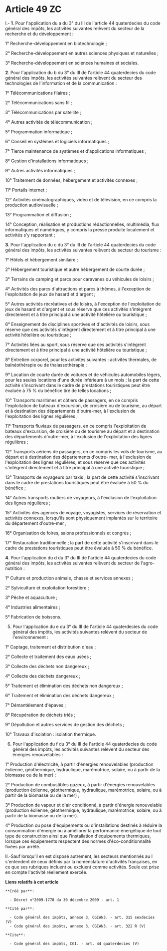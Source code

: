 # Article 49 ZC

I.-
  **1**. Pour l'application du a du 3° du III de l'article 44 quaterdecies du code général des impôts, les activités
suivantes relèvent du secteur de la recherche et du développement : 

1° Recherche-développement en biotechnologie ; 

2° Recherche-développement en autres sciences physiques et naturelles ; 

3° Recherche-développement en sciences humaines et sociales. 

**2**. Pour l'application du b du 3° du III de l'article 44 quaterdecies du code général des impôts, les activités suivantes
relèvent du secteur des technologies de l'information et de la communication : 

1° Télécommunications filaires ; 

2° Télécommunications sans fil ; 

3° Télécommunications par satellite ; 

4° Autres activités de télécommunication ; 

5° Programmation informatique ; 

6° Conseil en systèmes et logiciels informatiques ; 

7° Tierce maintenance de systèmes et d'applications informatiques ; 

8° Gestion d'installations informatiques ; 

9° Autres activités informatiques ; 

10° Traitement de données, hébergement et activités connexes ; 

11° Portails internet ; 

12° Activités cinématographiques, vidéo et de télévision, en ce compris la production audiovisuelle ; 

13° Programmation et diffusion ; 

14° Conception, réalisation et productions rédactionnelles, multimédia, flux informatiques et numériques, y compris la presse
produite localement et activités s'y rapportant ; 

**3**. Pour l'application du c du 3° du III de l'article 44 quaterdecies du code général des impôts, les activités suivantes
relèvent du secteur du tourisme : 

1° Hôtels et hébergement similaire ; 

2° Hébergement touristique et autre hébergement de courte durée ; 

3° Terrains de camping et parcs pour caravanes ou véhicules de loisirs ; 

4° Activités des parcs d'attractions et parcs à thèmes, à l'exception de l'exploitation de jeux de hasard et d'argent ; 

5° Autres activités récréatives et de loisirs, à l'exception de l'exploitation de jeux de hasard et d'argent et sous réserve
que ces activités s'intègrent directement et à titre principal à une activité hôtelière ou touristique ; 

6° Enseignement de disciplines sportives et d'activités de loisirs, sous réserve que ces activités s'intègrent directement et
à titre principal à une activité hôtelière ou touristique ; 

7° Activités liées au sport, sous réserve que ces activités s'intègrent directement et à titre principal à une activité
hôtelière ou touristique ; 

8° Entretien corporel, pour les activités suivantes : activités thermales, de balnéothérapie ou de thalassothérapie ; 

9° Location de courte durée de voitures et de véhicules automobiles légers, pour les seules locations d'une durée inférieure
à un mois ; la part de cette activité s'inscrivant dans le cadre de prestations touristiques peut être évaluée à 75 % du
bénéfice tiré de telles locations ; 

10° Transports maritimes et côtiers de passagers, en ce compris l'exploitation de bateaux d'excursion, de croisière ou de
tourisme, au départ et à destination des départements d'outre-mer, à l'exclusion de l'exploitation des lignes régulières ; 

11° Transports fluviaux de passagers, en ce compris l'exploitation de bateaux d'excursion, de croisière ou de tourisme au
départ et à destination des départements d'outre-mer, à l'exclusion de l'exploitation des lignes régulières ; 

12° Transports aériens de passagers, en ce compris les vols de tourisme, au départ et à destination des départements d'outre-
mer, à l'exclusion de l'exploitation des lignes régulières, et sous réserve que ces activités s'intègrent directement et à
titre principal à une activité touristique ; 

13° Transports de voyageurs par taxis ; la part de cette activité s'inscrivant dans le cadre de prestations touristiques peut
être évaluée à 50 % du bénéfice ; 

14° Autres transports routiers de voyageurs, à l'exclusion de l'exploitation des lignes régulières ; 

15° Activités des agences de voyage, voyagistes, services de réservation et activités connexes, lorsqu'ils sont physiquement
implantés sur le territoire du département d'outre-mer ; 

16° Organisation de foires, salons professionnels et congrès ; 

17° Restauration traditionnelle ; la part de cette activité s'inscrivant dans le cadre de prestations touristiques peut être
évaluée à 50 % du bénéfice. 

**4**. Pour l'application du d du 3° du III de l'article 44 quaterdecies du code général des impôts, les activités suivantes
relèvent du secteur de l'agro-nutrition : 

1° Culture et production animale, chasse et services annexes ; 

2° Sylviculture et exploitation forestière ; 

3° Pêche et aquaculture ; 

4° Industries alimentaires ; 

5° Fabrication de boissons. 

5. Pour l'application du e du 3° du III de l'article 44 quaterdecies du code général des impôts, les activités suivantes
relèvent du secteur de l'environnement : 

1° Captage, traitement et distribution d'eau ; 

2° Collecte et traitement des eaux usées ; 

3° Collecte des déchets non dangereux ; 

4° Collecte des déchets dangereux ; 

5° Traitement et élimination des déchets non dangereux ; 

6° Traitement et élimination des déchets dangereux ; 

7° Démantèlement d'épaves ; 

8° Récupération de déchets triés ; 

9° Dépollution et autres services de gestion des déchets ; 

10° Travaux d'isolation : isolation thermique. 

6. Pour l'application du f du 3° du III de l'article 44 quaterdecies du code général des impôts, les activités suivantes
relèvent du secteur des énergies renouvelables : 

1° Production d'électricité, à partir d'énergies renouvelables (production éolienne, géothermique, hydraulique, marémotrice,
solaire, ou à partir de la biomasse ou de la mer) ; 

2° Production de combustibles gazeux, à partir d'énergies renouvelables (production éolienne, géothermique, hydraulique,
marémotrice, solaire, ou à partir de la biomasse ou de la mer) ; 

3° Production de vapeur et d'air conditionné, à partir d'énergie renouvelable (production éolienne, géothermique,
hydraulique, marémotrice, solaire, ou à partir de la biomasse ou de la mer). 

4° Production ou pose d'équipements ou d'installations destinés à réduire la consommation d'énergie ou à améliorer la
performance énergétique de tout type de construction ainsi que l'installation d'équipements thermiques, lorsque ces
équipements respectent des normes d'éco-conditionnalité fixées par arrêté. 

II.-Sauf lorsqu'il en est disposé autrement, les secteurs mentionnés au I s'entendent de ceux définis par la nomenclature
d'activités françaises, en ce que ses rubriques incluent ou excluent comme activités. Seule est prise en compte l'activité
réellement exercée.

**Liens relatifs à cet article**

	**Créé par**:

	  - Décret n°2009-1778 du 30 décembre 2009 - art. 1

	**Cité par**:

	  - Code général des impôts, annexe 3, CGIAN3. - art. 315 sexdecies (V)
	  - Code général des impôts, annexe 3, CGIAN3. - art. 322 R (V)

	**Cite**:

	  - Code général des impôts, CGI. - art. 44 quaterdecies (V)
